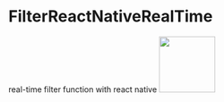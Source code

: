 # FilterReactNativeRealTime
real-time filter function with react native
<img src="../ezgif.com-video.gif.gif" width="100" height="100" />
